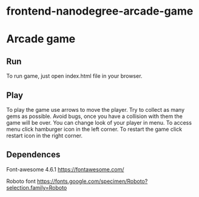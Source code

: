 frontend-nanodegree-arcade-game
===============================
# Arcade game

## Run
To run game, just open index.html file in your browser.

## Play
To play the game use arrows to move the player. Try to collect as many gems as possible. Avoid bugs, once you have a collision with them the game will be over. You can change look of your player in menu. To access menu click hamburger icon in the left corner. To restart the game click restart icon in the right corner.

## Dependences
Font-awesome 4.6.1
https://fontawesome.com/

Roboto font
https://fonts.google.com/specimen/Roboto?selection.family=Roboto
